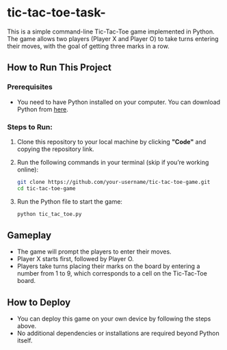 # tic-tac-toe-task-

This is a simple command-line Tic-Tac-Toe game implemented in Python. The game allows two players (Player X and Player O) to take turns entering their moves, with the goal of getting three marks in a row.

## How to Run This Project

### Prerequisites

- You need to have Python installed on your computer. You can download Python from [here](https://www.python.org/downloads/).

### Steps to Run:

1. Clone this repository to your local machine by clicking **"Code"** and copying the repository link.

2. Run the following commands in your terminal (skip if you’re working online):

   ```bash
   git clone https://github.com/your-username/tic-tac-toe-game.git
   cd tic-tac-toe-game
   ```

3. Run the Python file to start the game:

   ```bash
   python tic_tac_toe.py
   ```

## Gameplay

- The game will prompt the players to enter their moves.
- Player X starts first, followed by Player O.
- Players take turns placing their marks on the board by entering a number from 1 to 9, which corresponds to a cell on the Tic-Tac-Toe board.

## How to Deploy

- You can deploy this game on your own device by following the steps above.
- No additional dependencies or installations are required beyond Python itself.

